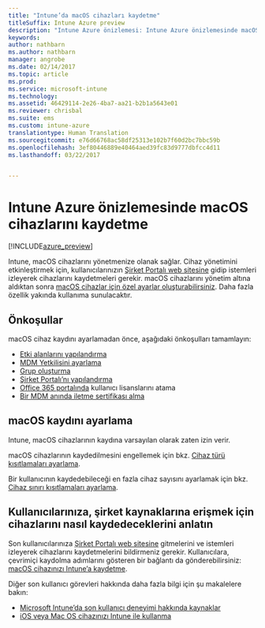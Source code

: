```yaml
---
title: "Intune’da macOS cihazları kaydetme"
titleSuffix: Intune Azure preview
description: "Intune Azure önizlemesi: Intune Azure önizlemesinde macOS cihazlarını kaydetmeyi öğrenin."
keywords: 
author: nathbarn
ms.author: nathbarn
manager: angrobe
ms.date: 02/14/2017
ms.topic: article
ms.prod: 
ms.service: microsoft-intune
ms.technology: 
ms.assetid: 46429114-2e26-4ba7-aa21-b2b1a5643e01
ms.reviewer: chrisbal
ms.suite: ems
ms.custom: intune-azure
translationtype: Human Translation
ms.sourcegitcommit: e76d66768ac58df25313e102b7f60d2bc7bbc59b
ms.openlocfilehash: 3ef80446889e40464aed39fc83d9777dbfcc4d11
ms.lasthandoff: 03/22/2017


---
```


# <a name="enroll-macos-devices-in-intune-azure-preview"></a>Intune Azure önizlemesinde macOS cihazlarını kaydetme

[!INCLUDE[azure_preview](../includes/azure_preview.md)]

Intune, macOS cihazlarını yönetmenize olanak sağlar. Cihaz yönetimini etkinleştirmek için, kullanıcılarınızın [Şirket Portalı web sitesine](http://portal.manage.microsoft.com) gidip istemleri izleyerek cihazlarını kaydetmeleri gerekir. macOS cihazlarını yönetim altına aldıktan sonra [macOS cihazlar için özel ayarlar oluşturabilirsiniz](https://docs.microsoft.com/intune-azure/configure-devices/custom-for-macos). Daha fazla özellik yakında kullanıma sunulacaktır.

## <a name="prerequisites"></a>Önkoşullar

macOS cihaz kaydını ayarlamadan önce, aşağıdaki önkoşulları tamamlayın:

- [Etki alanlarını yapılandırma](https://docs.microsoft.com/intune/get-started/start-with-a-paid-subscription-to-microsoft-intune-step-2)
- [MDM Yetkilisini ayarlama](set-mdm-authority.md)
- [Grup oluşturma](https://docs.microsoft.com/intune/get-started/start-with-a-paid-subscription-to-microsoft-intune-step-5)
- [Şirket Portalı’nı yapılandırma](/intune-azure/manage-apps/company-portal-app.md)
- [Office 365 portalında](http://go.microsoft.com/fwlink/p/?LinkId=698854) kullanıcı lisanslarını atama
- [Bir MDM anında iletme sertifikası alma](get-an-apple-mdm-push-certificate.md)

## <a name="set-up-macos-enrollment"></a>macOS kaydını ayarlama

Intune, macOS cihazlarının kaydına varsayılan olarak zaten izin verir.

macOS cihazlarının kaydedilmesini engellemek için bkz. [Cihaz türü kısıtlamaları ayarlama](https://docs.microsoft.com/intune-azure/enroll-devices/set-enrollment-restrictions#set-device-type-restrictions).

Bir kullanıcının kaydedebileceği en fazla cihaz sayısını ayarlamak için bkz. [Cihaz sınırı kısıtlamaları ayarlama](https://docs.microsoft.com/intune-azure/enroll-devices/set-enrollment-restrictions#set-device-limit-restrictions).

## <a name="tell-your-users-how-to-enroll-their-devices-to-access-company-resources"></a>Kullanıcılarınıza, şirket kaynaklarına erişmek için cihazlarını nasıl kaydedeceklerini anlatın

Son kullanıcılarınıza [Şirket Portalı web sitesine](http://portal.manage.microsoft.com) gitmelerini ve istemleri izleyerek cihazlarını kaydetmelerini bildirmeniz gerekir. Kullanıcılara, çevrimiçi kaydolma adımlarını gösteren bir bağlantı da gönderebilirsiniz: [macOS cihazınızı Intune’a kaydetme](https://docs.microsoft.com/intune/enduser/enroll-your-device-in-intune-macos).

Diğer son kullanıcı görevleri hakkında daha fazla bilgi için şu makalelere bakın:

- [Microsoft Intune’da son kullanıcı deneyimi hakkında kaynaklar](https://docs.microsoft.com/intune/deploy-use/how-to-educate-your-end-users-about-microsoft-intune)
- [iOS veya Mac OS cihazınızı Intune ile kullanma](https://docs.microsoft.com/intune/enduser/using-your-ios-or-mac-os-x-device-with-intune)

